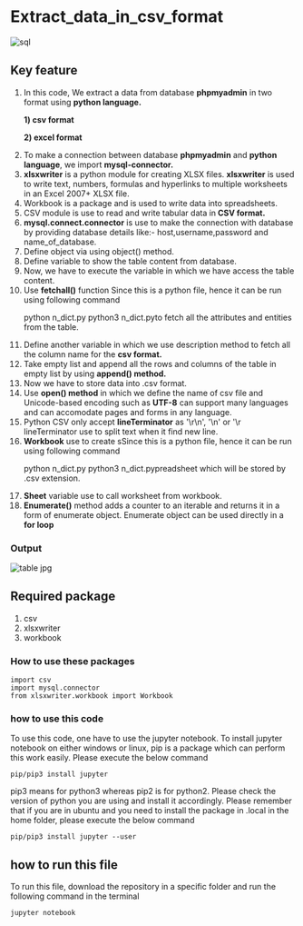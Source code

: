 # Extract_data_in_csv_format  
![sql](https://user-images.githubusercontent.com/47202519/53243001-8559e480-36cc-11e9-9b34-6bd820554173.jpg)
  
  
## Key feature
<ol>
<li>In this code, We extract a data from database <strong>phpmyadmin</strong> in two format using <strong> python language.</strong> </li> 
  
   <strong>1) csv format</strong>   
   
   <strong>2) excel format</strong>    
  
    
<li> To make a connection between database <strong>phpmyadmin</strong> and <strong>python language</strong>, we import <strong> mysql-connector. </strong> </li>
<li><strong>xlsxwriter</strong> is a python module for creating XLSX files. <strong>xlsxwriter</strong> is used to write text, numbers, formulas and hyperlinks to multiple worksheets in an Excel 2007+ XLSX file. </li>
<li>Workbook is a package and is used to write data into spreadsheets.</li>
<li>CSV module is use to read and write tabular data in<strong> CSV format.</strong></li>
<li><strong>mysql.connect.connector</strong> is use to make the connection with database by providing database details like:- host,username,password and name_of_database.</li>
<li>Define object via using object() method.</li>
<li>Define variable to show the table content from database.</li>
<li>Now, we have to execute the variable in which we have access the table content.</ UTF-8li>
<li>Use <strong>fetchall()</strong> function Since this is a python file, hence it can be run using following command

python n_dict.py
python3 n_dict.pyto fetch all the attributes and entities from the table.</li>
<li>Define another variable in which we use description method to fetch all the column name for the <strong>csv format.</strong></li>
<li>Take empty list and append all the rows and columns of the table in empty list by using <strong>append() method.</strong></li>
<li>Now we have to store data into .csv format.</li>
<li>Use <strong>open() method</strong> in which we define the name of csv file and Unicode-based encoding such as <strong>UTF-8</strong> can support many languages and can accomodate pages and forms in any language. </li>
<li>Python CSV only accept <strong>lineTerminator</strong> as '\r\n', '\n' or '\r lineTerminator use to split text when it find new line.</li>
<li><strong>Workbook</strong> use to create sSince this is a python file, hence it can be run using following command

python n_dict.py
python3 n_dict.pypreadsheet which will be stored by .csv extension.</li>
<li><strong>Sheet</strong> variable use to call worksheet from workbook.</li>
<li><strong>Enumerate()</strong> method adds a counter to an iterable and returns it in a form of enumerate object. Enumerate object can be used directly in a <strong>for loop</strong> </li>
</ol>

### Output


![table jpg](https://user-images.githubusercontent.com/47202519/53170323-df43a700-3605-11e9-904c-f63435a10c84.png)




## Required package
<ol>
<li>csv</li>
<li>xlsxwriter</li>
<li>workbook</li>
</ol>

### How to use these packages
~~~
import csv
import mysql.connector
from xlsxwriter.workbook import Workbook
~~~

### how to use this code  

To use this code, one have to use the jupyter notebook. To install jupyter notebook on either windows or linux, pip is a package which can perform this work easily. Please execute the below command

```
pip/pip3 install jupyter
```  
pip3 means for python3 whereas pip2 is for python2. Please check the version of python you are using and install it accordingly. Please remember that if you are in ubuntu and you need to install the package in .local in the home folder, please execute the below command

```
pip/pip3 install jupyter --user
```

## how to run this file    

To run this file, download the repository in a specific folder and run the following command in the terminal

```
jupyter notebook
```

 


